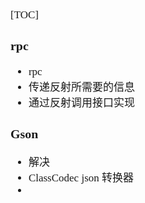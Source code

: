 <span  style="font-family: Simsun,serif; font-size: 17px; ">

[TOC]

### rpc

- rpc
- 传递反射所需要的信息
- 通过反射调用接口实现

### Gson

- 解决
- ClassCodec json 转换器
- 

</span>